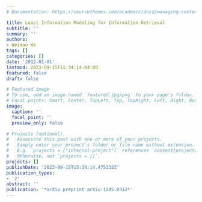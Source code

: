 ```yaml
---
# Documentation: https://sourcethemes.com/academic/docs/managing-content/

title: Least Information Modeling for Information Retrieval
subtitle: ''
summary: ''
authors:
- Weimao Ke
tags: []
categories: []
date: '2012-01-01'
lastmod: 2023-09-15T11:34:14-04:00
featured: false
draft: false

# Featured image
# To use, add an image named `featured.jpg/png` to your page's folder.
# Focal points: Smart, Center, TopLeft, Top, TopRight, Left, Right, BottomLeft, Bottom, BottomRight.
image:
  caption: ''
  focal_point: ''
  preview_only: false

# Projects (optional).
#   Associate this post with one or more of your projects.
#   Simply enter your project's folder or file name without extension.
#   E.g. `projects = ["internal-project"]` references `content/project/deep-learning/index.md`.
#   Otherwise, set `projects = []`.
projects: []
publishDate: '2023-09-15T15:34:14.475332Z'
publication_types:
- '2'
abstract: ''
publication: '*arXiv preprint arXiv:1205.0312*'
---
```

